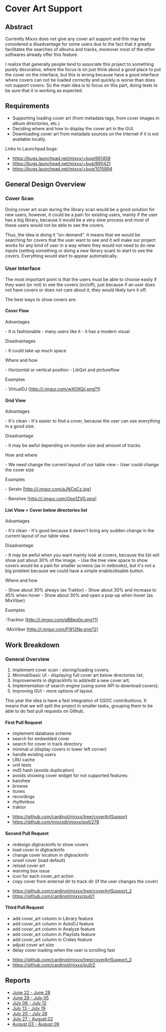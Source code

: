 # Cover Art Support

## Abstract

Currently Mixxx does not give any cover art support and this may be
considered a disadvantage for some users due to the fact that it greatly
facilitates the searches of albums and tracks, moreover most of the
other softwares already offer this feature.

I realize that generally people tend to associate this project to
something purely decorative, where the focus is on just think about a
good place to put the cover on the interface, but this is wrong because
have a good interface where covers can not be loaded correctly and
quickly is worse than does not support covers. So the main idea is to
focus on this part, doing tests to be sure that it is working as
expected.

## Requirements

  - Supporting loading cover art (from metadata tags, from cover images
    in album directories, etc.)
  - Deciding where and how to display the cover art in the GUI. 
  - Downloading cover art from metadata sources on the Internet if it is
    not available locally.

Links to Launchpad bugs:

  - <https://bugs.launchpad.net/mixxx/+bug/661459>
  - <https://bugs.launchpad.net/mixxx/+bug/890421>
  - <https://bugs.launchpad.net/mixxx/+bug/1015894>

## General Design Overview

### Cover Scan

Doing cover art scan during the library scan would be a good solution
for new users, however, it could be a pain for existing users, mainly if
the user has a big library, because it would be a very slow process and
most of these users would not be able to see the covers.

Thus, the idea is doing it "on-demand". It means that we would be
searching for covers that the user want to see and it will make our
project works for any kind of user in a way where they would not need to
do new inputs (setting something or doing a new library scan) to start
to see the covers. Everything would start to appear automatically.

### User Interface

The most important point is that the users must be able to choose easily
if they want (or not) to see the covers (on/off), just because if an
user does not have covers or does not care about it, they would likely
turn it off.

The best ways to show covers are:

#### Cover Flow

Advantages

\- It is fashionable - many users like it - it has a modern visual

Disadvantages

\- It could take up much space

Where and how

\- Horizontal or vertical position - LibQxt and pictureflow

Examples

\- VirtualDJ \[<http://i.imgur.com/wXOXQii.png?1>\]

#### Grid View

Advantages

\- It's clean - It's easier to find a cover, because the user can see
everything in a good size.

Disadvantage

\- It may be awful depending on monitor size and amount of tracks.

How and where

\- We need change the current layout of our table view - User could
change the cover size

Examples

\- Serato \[<http://i.imgur.com/aJNCeCz.jpg>\]

\- Banshee \[<http://i.imgur.com/Opo1ZVG.png>\]

#### List View + Cover below directories list

Advantages

\- It's clean - It's good because it doesn't bring any sudden change in
the current layout of our table view.

Disadvantage

\- It may be awful when you want mainly look at covers, because the list
will show just about 30% of the image. - Use the tree view space to show
covers would be a pain for smaller screens (as in netbooks), but it's
not a big problem because we could have a simple enable/disable button.

Where and how

\- Show about 30% always (as Traktor) - Show about 30% and increase to
45% when hover - Show about 30% and open a pop-up when hover (as
MixViber)

Examples

\-Tracktor \[<http://i.imgur.com/qB8eo0o.png?1>\]

\-MixViber \[<http://i.imgur.com/Fi912Ne.png?2>\]

## Work Breakdown

### General Overview

1.  Implement cover scan - storing/loading covers;
2.  Minimal/basic UI - displaying full cover art below directories list;
3.  Improvements in dlgtrackInfo to add/edit a new cover art;
4.  Implementation of search engine (using some API to download covers);
5.  Improving GUI - more options of layout.

This year the idea is have a fast integration of GSOC contribuitions. It
means that we will split the project in smaller tasks, grouping them to
be able to do fast pull requests on Github.

#### First Pull Request

  - implement database scheme
  - search for embedded cover
  - search for cover in track directory
  - minimal ui (display covers in lower left corner)
  - handle existing users
  - LRU cache
  - unit tests
  - md5 hash (avoids duplication)
  - avoids showing cover widget for not supported features:
  - banshee
  - browse
  - itunes
  - recordings
  - rhythmbox
  - traktor

<!-- end list -->

  - <https://github.com/cardinot/mixxx/tree/coverArtSupport>
  - <https://github.com/mixxxdj/mixxx/pull/278>

#### Second Pull Request

  - redesign dlgtrackinfo to show covers
  - load cover in dlgtrackinfo
  - change cover location in dlgtrackinfo
  - unset cover (load default)
  - reload cover art
  - warning box issue
  - icon for each cover\_art action
  - copy cover from external dir to track dir (if the user changes the
    cover)

<!-- end list -->

  - <https://github.com/cardinot/mixxx/tree/coverArtSupport_2>
  - <https://github.com/cardinot/mixxx/pull/1>

#### Third Pull Request

  - add cover\_art column in Library feature
  - add cover\_art column in AutoDJ feature
  - add cover\_art column in Analyze feature
  - add cover\_art column in Playlists feature
  - add cover\_art column in Crates feature
  - adjust cover art size
  - delay cover loading when the user is scrolling fast

<!-- end list -->

  - <https://github.com/cardinot/mixxx/tree/coverArtSupport_3>
  - <https://github.com/cardinot/mixxx/pull/2>

## Reports

  - [June 22 - June 28](cover_art_support_r1)
  - [June 29 - July 05](cover_art_support_r2)
  - [July 06 - July 12](cover_art_support_r3)
  - [July 13 - July 19](cover_art_support_r4)
  - [July 20 - July 26](cover_art_support_r5)
  - [July 27 - August 02](cover_art_support_r6)
  - [August 03 - August 09](cover_art_support_r7)
